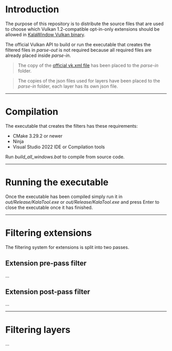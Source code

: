 # Introduction

The purpose of this repository is to distribute the source files that are used to choose which Vulkan 1.2-compatible opt-in-only extensions should be allowed in [KalaWindow Vulkan binary](https://github.com/KalaKit/KalaWindow).

The official Vulkan API to build or run the executable that creates the filtered files in *parse-out* is not required because all required files are already placed inside *parse-in*.

> The copy of the [official vk.xml file](https://github.com/KhronosGroup/Vulkan-Docs/blob/main/xml/vk.xml) has been placed to the *parse-in* folder.

> The copies of the json files used for layers have been placed to the *parse-in* folder, each layer has its own json file.

---

# Compilation

The executable that creates the filters has these requirements:
- CMake 3.29.2 or newer
- Ninja
- Visual Studio 2022 IDE or Compilation tools

Run *build_all_windows.bat* to compile from source code.

---

# Running the executable

Once the executable has been compiled simply run it in *out/Release/KalaTool.exe* or *out/Release/KalaTool.exe* and press Enter to close the executable once it has finished.

---

# Filtering extensions

The filtering system for extensions is split into two passes.

## Extension pre-pass filter

...

## Extension post-pass filter

...

---

# Filtering layers

...
